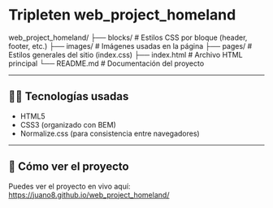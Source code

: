 # Tripleten web_project_homeland

web_project_homeland/
├── blocks/ # Estilos CSS por bloque (header, footer, etc.)
├── images/ # Imágenes usadas en la página
├── pages/ # Estilos generales del sitio (index.css)
├── index.html # Archivo HTML principal
└── README.md # Documentación del proyecto

---

## 🧑‍💻 Tecnologías usadas

- HTML5
- CSS3 (organizado con BEM)
- Normalize.css (para consistencia entre navegadores)

---

## 🚀 Cómo ver el proyecto

Puedes ver el proyecto en vivo aquí: https://juano8.github.io/web_project_homeland/
